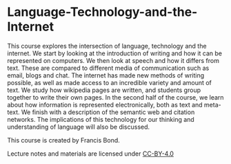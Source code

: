 # Language-Technology-and-the-Internet

This course explores the intersection of language, technology and the
internet.  We start by looking at the introduction of writing and how
it can be represented on computers.  We then look at speech and how it
differs from text.  These are compared to different media of
communication such as email, blogs and chat.  The internet has made
new methods of writing possible, as well as made access to an
incredible variety and amount of text.  We study how wikipedia pages
are written, and students group together to write their own pages.  In
the second half of the course, we learn about how information is
represented electronically, both as text and meta-text.  We finish
with a description of the semantic web and citation networks. The
implications of this technology for our thinking and understanding of
language will also be discussed.

This course is created by Francis Bond.

Lecture notes and materials are licensed under [CC-BY-4.0](https://creativecommons.org/licenses/by/4.0/)
